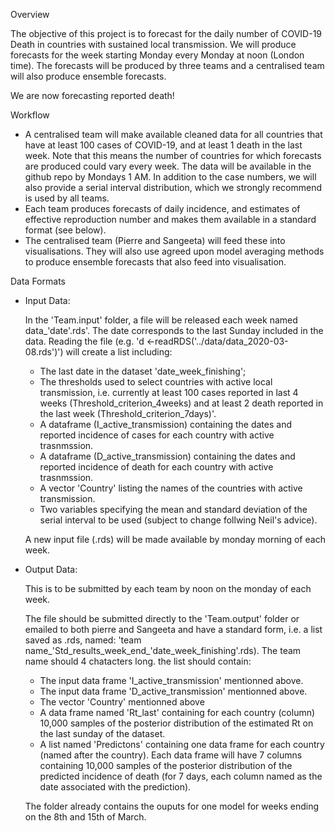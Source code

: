Overview

The objective of this project is to forecast for the daily number of
COVID-19 Death in countries with sustained local transmission. We will
produce forecasts for the week starting Monday every Monday at noon
(London time). The forecasts will be produced by three teams and a
centralised team will also produce ensemble forecasts.

We are now forecasting reported death!

Workflow

- A centralised team will make available cleaned data for all
  countries that have at least 100 cases of COVID-19, and at least
  1 death in the last week. Note that this means the number of
  countries for which forecasts are produced could vary every
  week. The data will be available in the github repo by Mondays 1
  AM. In addition to the case numbers, we will also provide a serial
  interval distribution, which we strongly recommend is used by all teams.
- Each team produces forecasts of daily incidence, and estimates
  of effective reproduction number and makes them available in a
  standard format (see below).
- The centralised team (Pierre and Sangeeta) will feed these into
  visualisations. They will also use agreed upon model averaging methods to
  produce ensemble forecasts that also feed into visualisation.


Data Formats
 - Input Data: 
   
   In the 'Team.input' folder, a file will be released each week named data_'date'.rds'. The date corresponds to the last Sunday included in the data.
   Reading the file (e.g. 'd <-readRDS('../data/data_2020-03-08.rds')') will create a list including:
   * The last date in the dataset 'date_week_finishing';
   * The thresholds used to select countries with active local transmission, i.e. currently at least 100 cases reported in last 4 weeks (Threshold_criterion_4weeks) and at least 2 death reported in the last week        (Threshold_criterion_7days)'.
   * A dataframe (I_active_transmission) containing the dates and reported incidence of cases for each country with active trasnmssion.
   * A dataframe (D_active_transmission) containing the dates and reported incidence of death for each country with active trasnmssion.
   * A vector 'Country' listing the names of the countries with active transmission.
   * Two variables specifying the mean and standard deviation of the serial interval to be used (subject to       change follwing Neil's advice).
   
   A new input file (.rds) will be made available by monday morning of each week.
   
 - Output Data:
   
   This is to be submitted by each team by noon on the monday of each week.
   
   The file should be submitted directly to the 'Team.output' folder or emailed to both pierre and Sangeeta and have a standard form, i.e.  a list saved as .rds, named: 'team name_'Std_results_week_end_'date_week_finishing'.rds). The team name should 4 chatacters long. the list should contain:
   * The input data frame 'I_active_transmission' mentionned above.
   * The input data frame 'D_active_transmission' mentionned above.
   * The vector 'Country' mentionned above
   * A data frame named 'Rt_last' containing for each country (column) 10,000 samples of the posterior distribution of the estimated Rt on the last sunday of the dataset.
   * A list named 'Predictons' containing one data frame for each country (named after the country). Each data frame will have 7 columns containing 10,000 samples of the posterior distribution of the predicted incidence of death (for 7 days, each column named as the date associated with the prediction). 
   
   The folder already contains the ouputs for one model for weeks ending on the 8th and 15th of March.
  
